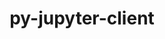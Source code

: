 ---
title: "py-jupyter-client"
layout: cache
categories: [package, develop]
meta: {"versions": ["7.3.5", "8.1.0", "8.2.0"], "compilers": ["gcc@=11.1.0"], "oss": ["ubuntu20.04"], "platforms": ["linux"], "targets": ["ppc64le", "x86_64_v3"], "stacks": ["data-vis-sdk", "e4s", "e4s-power", "root"], "num_specs": 100, "num_specs_by_stack": {"e4s-power": 43, "root": 100, "e4s": 37, "data-vis-sdk": 20}}
spec_details: [{"hash": "r4nmgz7wobnqfecqt566re2arh4ws3ii", "compiler": "gcc@=11.1.0", "versions": ["8.1.0"], "os": "ubuntu20.04", "platform": "linux", "target": "ppc64le", "variants": ["build_system=python_pip"], "stacks": ["e4s-power", "root"], "size": "-", "tarball": "https://binaries.spack.io/develop/build_cache/linux-ubuntu20.04-ppc64le/gcc-11.1.0/py-jupyter-client-8.1.0/linux-ubuntu20.04-ppc64le-gcc-11.1.0-py-jupyter-client-8.1.0-r4nmgz7wobnqfecqt566re2arh4ws3ii.spack"}, {"hash": "enrm7pucumqbzkv5qplavhvtkrwutb2m", "compiler": "gcc@=11.1.0", "versions": ["8.2.0"], "os": "ubuntu20.04", "platform": "linux", "target": "ppc64le", "variants": ["build_system=python_pip"], "stacks": ["e4s-power", "root"], "size": "-", "tarball": "https://binaries.spack.io/develop/build_cache/linux-ubuntu20.04-ppc64le/gcc-11.1.0/py-jupyter-client-8.2.0/linux-ubuntu20.04-ppc64le-gcc-11.1.0-py-jupyter-client-8.2.0-enrm7pucumqbzkv5qplavhvtkrwutb2m.spack"}, {"hash": "o6kvvbpfjev2vwtkgffeir5l2m7kfbb6", "compiler": "gcc@=11.1.0", "versions": ["8.2.0"], "os": "ubuntu20.04", "platform": "linux", "target": "ppc64le", "variants": ["build_system=python_pip"], "stacks": ["e4s-power", "root"], "size": "-", "tarball": "https://binaries.spack.io/develop/build_cache/linux-ubuntu20.04-ppc64le/gcc-11.1.0/py-jupyter-client-8.2.0/linux-ubuntu20.04-ppc64le-gcc-11.1.0-py-jupyter-client-8.2.0-o6kvvbpfjev2vwtkgffeir5l2m7kfbb6.spack"}, {"hash": "drpsg6qszot3m6e5s73tx52775ygghwx", "compiler": "gcc@=11.1.0", "versions": ["8.2.0"], "os": "ubuntu20.04", "platform": "linux", "target": "ppc64le", "variants": ["build_system=python_pip"], "stacks": ["e4s-power", "root"], "size": "-", "tarball": "https://binaries.spack.io/develop/build_cache/linux-ubuntu20.04-ppc64le/gcc-11.1.0/py-jupyter-client-8.2.0/linux-ubuntu20.04-ppc64le-gcc-11.1.0-py-jupyter-client-8.2.0-drpsg6qszot3m6e5s73tx52775ygghwx.spack"}, {"hash": "mfv6z4iwt6mq7brx47j7cgazzsiq23kq", "compiler": "gcc@=11.1.0", "versions": ["8.2.0"], "os": "ubuntu20.04", "platform": "linux", "target": "ppc64le", "variants": ["build_system=python_pip"], "stacks": ["e4s-power", "root"], "size": "-", "tarball": "https://binaries.spack.io/develop/build_cache/linux-ubuntu20.04-ppc64le/gcc-11.1.0/py-jupyter-client-8.2.0/linux-ubuntu20.04-ppc64le-gcc-11.1.0-py-jupyter-client-8.2.0-mfv6z4iwt6mq7brx47j7cgazzsiq23kq.spack"}, {"hash": "3pqjmaispxqmlhhpkkkhvsesodfxwiu3", "compiler": "gcc@=11.1.0", "versions": ["8.2.0"], "os": "ubuntu20.04", "platform": "linux", "target": "ppc64le", "variants": ["build_system=python_pip"], "stacks": ["e4s-power", "root"], "size": "-", "tarball": "https://binaries.spack.io/develop/build_cache/linux-ubuntu20.04-ppc64le/gcc-11.1.0/py-jupyter-client-8.2.0/linux-ubuntu20.04-ppc64le-gcc-11.1.0-py-jupyter-client-8.2.0-3pqjmaispxqmlhhpkkkhvsesodfxwiu3.spack"}, {"hash": "fx6xhdsgcw5kci5e6qmxxxehcktwpyo3", "compiler": "gcc@=11.1.0", "versions": ["8.1.0"], "os": "ubuntu20.04", "platform": "linux", "target": "ppc64le", "variants": ["build_system=python_pip"], "stacks": ["e4s-power", "root"], "size": "-", "tarball": "https://binaries.spack.io/develop/build_cache/linux-ubuntu20.04-ppc64le/gcc-11.1.0/py-jupyter-client-8.1.0/linux-ubuntu20.04-ppc64le-gcc-11.1.0-py-jupyter-client-8.1.0-fx6xhdsgcw5kci5e6qmxxxehcktwpyo3.spack"}, {"hash": "eo45yalkl5ilm5b2kta4jg6mq3od7gkl", "compiler": "gcc@=11.1.0", "versions": ["8.1.0"], "os": "ubuntu20.04", "platform": "linux", "target": "ppc64le", "variants": ["build_system=python_pip"], "stacks": ["e4s-power", "root"], "size": "-", "tarball": "https://binaries.spack.io/develop/build_cache/linux-ubuntu20.04-ppc64le/gcc-11.1.0/py-jupyter-client-8.1.0/linux-ubuntu20.04-ppc64le-gcc-11.1.0-py-jupyter-client-8.1.0-eo45yalkl5ilm5b2kta4jg6mq3od7gkl.spack"}, {"hash": "gmycpvgb423vzfsluduljbdkd6wugjsr", "compiler": "gcc@=11.1.0", "versions": ["8.2.0"], "os": "ubuntu20.04", "platform": "linux", "target": "ppc64le", "variants": ["build_system=python_pip"], "stacks": ["e4s-power", "root"], "size": "-", "tarball": "https://binaries.spack.io/develop/build_cache/linux-ubuntu20.04-ppc64le/gcc-11.1.0/py-jupyter-client-8.2.0/linux-ubuntu20.04-ppc64le-gcc-11.1.0-py-jupyter-client-8.2.0-gmycpvgb423vzfsluduljbdkd6wugjsr.spack"}, {"hash": "4gw4afekgsq4g4rywpbhaftlnqhqru73", "compiler": "gcc@=11.1.0", "versions": ["8.2.0"], "os": "ubuntu20.04", "platform": "linux", "target": "ppc64le", "variants": ["build_system=python_pip"], "stacks": ["e4s-power", "root"], "size": "-", "tarball": "https://binaries.spack.io/develop/build_cache/linux-ubuntu20.04-ppc64le/gcc-11.1.0/py-jupyter-client-8.2.0/linux-ubuntu20.04-ppc64le-gcc-11.1.0-py-jupyter-client-8.2.0-4gw4afekgsq4g4rywpbhaftlnqhqru73.spack"}, {"hash": "fkbsh4nuxi5vdp5re2maant6fglik33n", "compiler": "gcc@=11.1.0", "versions": ["8.2.0"], "os": "ubuntu20.04", "platform": "linux", "target": "ppc64le", "variants": ["build_system=python_pip"], "stacks": ["e4s-power", "root"], "size": "-", "tarball": "https://binaries.spack.io/develop/build_cache/linux-ubuntu20.04-ppc64le/gcc-11.1.0/py-jupyter-client-8.2.0/linux-ubuntu20.04-ppc64le-gcc-11.1.0-py-jupyter-client-8.2.0-fkbsh4nuxi5vdp5re2maant6fglik33n.spack"}, {"hash": "gqon2jhqo7ayour2rzy4a6bxoufl6yfd", "compiler": "gcc@=11.1.0", "versions": ["8.2.0"], "os": "ubuntu20.04", "platform": "linux", "target": "ppc64le", "variants": ["build_system=python_pip"], "stacks": ["e4s-power", "root"], "size": "-", "tarball": "https://binaries.spack.io/develop/build_cache/linux-ubuntu20.04-ppc64le/gcc-11.1.0/py-jupyter-client-8.2.0/linux-ubuntu20.04-ppc64le-gcc-11.1.0-py-jupyter-client-8.2.0-gqon2jhqo7ayour2rzy4a6bxoufl6yfd.spack"}, {"hash": "u5po2f2mwkcwqr3qnnpwqbc5c5d5b64n", "compiler": "gcc@=11.1.0", "versions": ["8.2.0"], "os": "ubuntu20.04", "platform": "linux", "target": "ppc64le", "variants": ["build_system=python_pip"], "stacks": ["e4s-power", "root"], "size": "-", "tarball": "https://binaries.spack.io/develop/build_cache/linux-ubuntu20.04-ppc64le/gcc-11.1.0/py-jupyter-client-8.2.0/linux-ubuntu20.04-ppc64le-gcc-11.1.0-py-jupyter-client-8.2.0-u5po2f2mwkcwqr3qnnpwqbc5c5d5b64n.spack"}, {"hash": "booeuwgthosyq43cjes23waarlwwfxfx", "compiler": "gcc@=11.1.0", "versions": ["8.2.0"], "os": "ubuntu20.04", "platform": "linux", "target": "ppc64le", "variants": ["build_system=python_pip"], "stacks": ["e4s-power", "root"], "size": "-", "tarball": "https://binaries.spack.io/develop/build_cache/linux-ubuntu20.04-ppc64le/gcc-11.1.0/py-jupyter-client-8.2.0/linux-ubuntu20.04-ppc64le-gcc-11.1.0-py-jupyter-client-8.2.0-booeuwgthosyq43cjes23waarlwwfxfx.spack"}, {"hash": "eglygvvl3bknomp5ww4nd53jrlpygfro", "compiler": "gcc@=11.1.0", "versions": ["8.2.0"], "os": "ubuntu20.04", "platform": "linux", "target": "ppc64le", "variants": ["build_system=python_pip"], "stacks": ["e4s-power", "root"], "size": "-", "tarball": "https://binaries.spack.io/develop/build_cache/linux-ubuntu20.04-ppc64le/gcc-11.1.0/py-jupyter-client-8.2.0/linux-ubuntu20.04-ppc64le-gcc-11.1.0-py-jupyter-client-8.2.0-eglygvvl3bknomp5ww4nd53jrlpygfro.spack"}, {"hash": "okgvl4oe5v7e7iuzeegehzyvsu77ink4", "compiler": "gcc@=11.1.0", "versions": ["8.1.0"], "os": "ubuntu20.04", "platform": "linux", "target": "ppc64le", "variants": ["build_system=python_pip"], "stacks": ["e4s-power", "root"], "size": "-", "tarball": "https://binaries.spack.io/develop/build_cache/linux-ubuntu20.04-ppc64le/gcc-11.1.0/py-jupyter-client-8.1.0/linux-ubuntu20.04-ppc64le-gcc-11.1.0-py-jupyter-client-8.1.0-okgvl4oe5v7e7iuzeegehzyvsu77ink4.spack"}, {"hash": "byzi3zm2yyw4rqeurxtuyoxs6kfjoyde", "compiler": "gcc@=11.1.0", "versions": ["8.2.0"], "os": "ubuntu20.04", "platform": "linux", "target": "ppc64le", "variants": ["build_system=python_pip"], "stacks": ["e4s-power", "root"], "size": "-", "tarball": "https://binaries.spack.io/develop/build_cache/linux-ubuntu20.04-ppc64le/gcc-11.1.0/py-jupyter-client-8.2.0/linux-ubuntu20.04-ppc64le-gcc-11.1.0-py-jupyter-client-8.2.0-byzi3zm2yyw4rqeurxtuyoxs6kfjoyde.spack"}, {"hash": "aqhcbk2tskvkdiddziir27k7svbpy4qt", "compiler": "gcc@=11.1.0", "versions": ["8.2.0"], "os": "ubuntu20.04", "platform": "linux", "target": "ppc64le", "variants": ["build_system=python_pip"], "stacks": ["e4s-power", "root"], "size": "-", "tarball": "https://binaries.spack.io/develop/build_cache/linux-ubuntu20.04-ppc64le/gcc-11.1.0/py-jupyter-client-8.2.0/linux-ubuntu20.04-ppc64le-gcc-11.1.0-py-jupyter-client-8.2.0-aqhcbk2tskvkdiddziir27k7svbpy4qt.spack"}, {"hash": "yjf5g4zwbmfejb6oeuowhvevnsyurv3s", "compiler": "gcc@=11.1.0", "versions": ["8.2.0"], "os": "ubuntu20.04", "platform": "linux", "target": "ppc64le", "variants": ["build_system=python_pip"], "stacks": ["e4s-power", "root"], "size": "-", "tarball": "https://binaries.spack.io/develop/build_cache/linux-ubuntu20.04-ppc64le/gcc-11.1.0/py-jupyter-client-8.2.0/linux-ubuntu20.04-ppc64le-gcc-11.1.0-py-jupyter-client-8.2.0-yjf5g4zwbmfejb6oeuowhvevnsyurv3s.spack"}, {"hash": "2a6y532l6rnbstrkruj6muwpuaqbpgrt", "compiler": "gcc@=11.1.0", "versions": ["8.1.0"], "os": "ubuntu20.04", "platform": "linux", "target": "ppc64le", "variants": ["build_system=python_pip"], "stacks": ["e4s-power", "root"], "size": "-", "tarball": "https://binaries.spack.io/develop/build_cache/linux-ubuntu20.04-ppc64le/gcc-11.1.0/py-jupyter-client-8.1.0/linux-ubuntu20.04-ppc64le-gcc-11.1.0-py-jupyter-client-8.1.0-2a6y532l6rnbstrkruj6muwpuaqbpgrt.spack"}, {"hash": "x52w32ybswg5dc2algev5oh5bt2vaeaz", "compiler": "gcc@=11.1.0", "versions": ["8.2.0"], "os": "ubuntu20.04", "platform": "linux", "target": "ppc64le", "variants": ["build_system=python_pip"], "stacks": ["e4s-power", "root"], "size": "-", "tarball": "https://binaries.spack.io/develop/build_cache/linux-ubuntu20.04-ppc64le/gcc-11.1.0/py-jupyter-client-8.2.0/linux-ubuntu20.04-ppc64le-gcc-11.1.0-py-jupyter-client-8.2.0-x52w32ybswg5dc2algev5oh5bt2vaeaz.spack"}, {"hash": "tk5nl6yx55g6ez6ddxpywjt76qx465at", "compiler": "gcc@=11.1.0", "versions": ["8.2.0"], "os": "ubuntu20.04", "platform": "linux", "target": "ppc64le", "variants": ["build_system=python_pip"], "stacks": ["e4s-power", "root"], "size": "-", "tarball": "https://binaries.spack.io/develop/build_cache/linux-ubuntu20.04-ppc64le/gcc-11.1.0/py-jupyter-client-8.2.0/linux-ubuntu20.04-ppc64le-gcc-11.1.0-py-jupyter-client-8.2.0-tk5nl6yx55g6ez6ddxpywjt76qx465at.spack"}, {"hash": "zi7fapnci4hexhfbwtwrxjdayadqcq2o", "compiler": "gcc@=11.1.0", "versions": ["8.2.0"], "os": "ubuntu20.04", "platform": "linux", "target": "ppc64le", "variants": ["build_system=python_pip"], "stacks": ["e4s-power", "root"], "size": "-", "tarball": "https://binaries.spack.io/develop/build_cache/linux-ubuntu20.04-ppc64le/gcc-11.1.0/py-jupyter-client-8.2.0/linux-ubuntu20.04-ppc64le-gcc-11.1.0-py-jupyter-client-8.2.0-zi7fapnci4hexhfbwtwrxjdayadqcq2o.spack"}, {"hash": "l3m6tzdcgvepdr76sl2mu6fmjp5ihreu", "compiler": "gcc@=11.1.0", "versions": ["8.2.0"], "os": "ubuntu20.04", "platform": "linux", "target": "ppc64le", "variants": ["build_system=python_pip"], "stacks": ["e4s-power", "root"], "size": "-", "tarball": "https://binaries.spack.io/develop/build_cache/linux-ubuntu20.04-ppc64le/gcc-11.1.0/py-jupyter-client-8.2.0/linux-ubuntu20.04-ppc64le-gcc-11.1.0-py-jupyter-client-8.2.0-l3m6tzdcgvepdr76sl2mu6fmjp5ihreu.spack"}, {"hash": "btqfrvvcgpxyouoeo2eu5a3mi54wkdn5", "compiler": "gcc@=11.1.0", "versions": ["8.2.0"], "os": "ubuntu20.04", "platform": "linux", "target": "ppc64le", "variants": ["build_system=python_pip"], "stacks": ["e4s-power", "root"], "size": "-", "tarball": "https://binaries.spack.io/develop/build_cache/linux-ubuntu20.04-ppc64le/gcc-11.1.0/py-jupyter-client-8.2.0/linux-ubuntu20.04-ppc64le-gcc-11.1.0-py-jupyter-client-8.2.0-btqfrvvcgpxyouoeo2eu5a3mi54wkdn5.spack"}, {"hash": "adnr4d2f3b44fynpaodzau6dh6sghpot", "compiler": "gcc@=11.1.0", "versions": ["8.1.0"], "os": "ubuntu20.04", "platform": "linux", "target": "ppc64le", "variants": ["build_system=python_pip"], "stacks": ["e4s-power", "root"], "size": "-", "tarball": "https://binaries.spack.io/develop/build_cache/linux-ubuntu20.04-ppc64le/gcc-11.1.0/py-jupyter-client-8.1.0/linux-ubuntu20.04-ppc64le-gcc-11.1.0-py-jupyter-client-8.1.0-adnr4d2f3b44fynpaodzau6dh6sghpot.spack"}, {"hash": "axmdj54pazxhamovwxna63ey4ior6gkx", "compiler": "gcc@=11.1.0", "versions": ["8.2.0"], "os": "ubuntu20.04", "platform": "linux", "target": "ppc64le", "variants": ["build_system=python_pip"], "stacks": ["e4s-power", "root"], "size": "-", "tarball": "https://binaries.spack.io/develop/build_cache/linux-ubuntu20.04-ppc64le/gcc-11.1.0/py-jupyter-client-8.2.0/linux-ubuntu20.04-ppc64le-gcc-11.1.0-py-jupyter-client-8.2.0-axmdj54pazxhamovwxna63ey4ior6gkx.spack"}, {"hash": "zvq5xc3nrj6pkg7immngdf743ilifltb", "compiler": "gcc@=11.1.0", "versions": ["8.2.0"], "os": "ubuntu20.04", "platform": "linux", "target": "ppc64le", "variants": ["build_system=python_pip"], "stacks": ["e4s-power", "root"], "size": "-", "tarball": "https://binaries.spack.io/develop/build_cache/linux-ubuntu20.04-ppc64le/gcc-11.1.0/py-jupyter-client-8.2.0/linux-ubuntu20.04-ppc64le-gcc-11.1.0-py-jupyter-client-8.2.0-zvq5xc3nrj6pkg7immngdf743ilifltb.spack"}, {"hash": "mc6bijc4rtxd6vzvsfzebplfmuebbzqy", "compiler": "gcc@=11.1.0", "versions": ["8.2.0"], "os": "ubuntu20.04", "platform": "linux", "target": "ppc64le", "variants": ["build_system=python_pip"], "stacks": ["e4s-power", "root"], "size": "-", "tarball": "https://binaries.spack.io/develop/build_cache/linux-ubuntu20.04-ppc64le/gcc-11.1.0/py-jupyter-client-8.2.0/linux-ubuntu20.04-ppc64le-gcc-11.1.0-py-jupyter-client-8.2.0-mc6bijc4rtxd6vzvsfzebplfmuebbzqy.spack"}, {"hash": "37xerlm6ea6p4vbyqstbbwcb53t4a6qn", "compiler": "gcc@=11.1.0", "versions": ["8.2.0"], "os": "ubuntu20.04", "platform": "linux", "target": "ppc64le", "variants": ["build_system=python_pip"], "stacks": ["e4s-power", "root"], "size": "-", "tarball": "https://binaries.spack.io/develop/build_cache/linux-ubuntu20.04-ppc64le/gcc-11.1.0/py-jupyter-client-8.2.0/linux-ubuntu20.04-ppc64le-gcc-11.1.0-py-jupyter-client-8.2.0-37xerlm6ea6p4vbyqstbbwcb53t4a6qn.spack"}, {"hash": "oisualwb3lookzwtvmhkkvlzklnkp6hk", "compiler": "gcc@=11.1.0", "versions": ["8.1.0"], "os": "ubuntu20.04", "platform": "linux", "target": "ppc64le", "variants": ["build_system=python_pip"], "stacks": ["e4s-power", "root"], "size": "-", "tarball": "https://binaries.spack.io/develop/build_cache/linux-ubuntu20.04-ppc64le/gcc-11.1.0/py-jupyter-client-8.1.0/linux-ubuntu20.04-ppc64le-gcc-11.1.0-py-jupyter-client-8.1.0-oisualwb3lookzwtvmhkkvlzklnkp6hk.spack"}, {"hash": "56gqzbaeggvcke5yfqanuv4zivmilw4b", "compiler": "gcc@=11.1.0", "versions": ["8.1.0"], "os": "ubuntu20.04", "platform": "linux", "target": "ppc64le", "variants": ["build_system=python_pip"], "stacks": ["e4s-power", "root"], "size": "-", "tarball": "https://binaries.spack.io/develop/build_cache/linux-ubuntu20.04-ppc64le/gcc-11.1.0/py-jupyter-client-8.1.0/linux-ubuntu20.04-ppc64le-gcc-11.1.0-py-jupyter-client-8.1.0-56gqzbaeggvcke5yfqanuv4zivmilw4b.spack"}, {"hash": "fc4x5u4vatmvbs4afscrr4ij4xry4ogr", "compiler": "gcc@=11.1.0", "versions": ["8.2.0"], "os": "ubuntu20.04", "platform": "linux", "target": "ppc64le", "variants": ["build_system=python_pip"], "stacks": ["e4s-power", "root"], "size": "-", "tarball": "https://binaries.spack.io/develop/build_cache/linux-ubuntu20.04-ppc64le/gcc-11.1.0/py-jupyter-client-8.2.0/linux-ubuntu20.04-ppc64le-gcc-11.1.0-py-jupyter-client-8.2.0-fc4x5u4vatmvbs4afscrr4ij4xry4ogr.spack"}, {"hash": "564j4xkl6owz6rssp462pnxvklfih44x", "compiler": "gcc@=11.1.0", "versions": ["8.2.0"], "os": "ubuntu20.04", "platform": "linux", "target": "ppc64le", "variants": ["build_system=python_pip"], "stacks": ["e4s-power", "root"], "size": "-", "tarball": "https://binaries.spack.io/develop/build_cache/linux-ubuntu20.04-ppc64le/gcc-11.1.0/py-jupyter-client-8.2.0/linux-ubuntu20.04-ppc64le-gcc-11.1.0-py-jupyter-client-8.2.0-564j4xkl6owz6rssp462pnxvklfih44x.spack"}, {"hash": "w3uf2oubklmnpojipawv47re7xtmauyf", "compiler": "gcc@=11.1.0", "versions": ["8.2.0"], "os": "ubuntu20.04", "platform": "linux", "target": "ppc64le", "variants": ["build_system=python_pip"], "stacks": ["e4s-power", "root"], "size": "-", "tarball": "https://binaries.spack.io/develop/build_cache/linux-ubuntu20.04-ppc64le/gcc-11.1.0/py-jupyter-client-8.2.0/linux-ubuntu20.04-ppc64le-gcc-11.1.0-py-jupyter-client-8.2.0-w3uf2oubklmnpojipawv47re7xtmauyf.spack"}, {"hash": "pe2uehsy3sydtml2tdws6igbswy7t43q", "compiler": "gcc@=11.1.0", "versions": ["8.2.0"], "os": "ubuntu20.04", "platform": "linux", "target": "ppc64le", "variants": ["build_system=python_pip"], "stacks": ["e4s-power", "root"], "size": "-", "tarball": "https://binaries.spack.io/develop/build_cache/linux-ubuntu20.04-ppc64le/gcc-11.1.0/py-jupyter-client-8.2.0/linux-ubuntu20.04-ppc64le-gcc-11.1.0-py-jupyter-client-8.2.0-pe2uehsy3sydtml2tdws6igbswy7t43q.spack"}, {"hash": "yjwr7jacfjuzvseijyfpspbtrl6u3n25", "compiler": "gcc@=11.1.0", "versions": ["8.2.0"], "os": "ubuntu20.04", "platform": "linux", "target": "ppc64le", "variants": ["build_system=python_pip"], "stacks": ["e4s-power", "root"], "size": "-", "tarball": "https://binaries.spack.io/develop/build_cache/linux-ubuntu20.04-ppc64le/gcc-11.1.0/py-jupyter-client-8.2.0/linux-ubuntu20.04-ppc64le-gcc-11.1.0-py-jupyter-client-8.2.0-yjwr7jacfjuzvseijyfpspbtrl6u3n25.spack"}, {"hash": "txa4laovi7kf5dujoxwdbdqmmtjaljgo", "compiler": "gcc@=11.1.0", "versions": ["8.2.0"], "os": "ubuntu20.04", "platform": "linux", "target": "ppc64le", "variants": ["build_system=python_pip"], "stacks": ["e4s-power", "root"], "size": "-", "tarball": "https://binaries.spack.io/develop/build_cache/linux-ubuntu20.04-ppc64le/gcc-11.1.0/py-jupyter-client-8.2.0/linux-ubuntu20.04-ppc64le-gcc-11.1.0-py-jupyter-client-8.2.0-txa4laovi7kf5dujoxwdbdqmmtjaljgo.spack"}, {"hash": "dwhbbsqsokcfxq6rjskus2qfbfeqf66m", "compiler": "gcc@=11.1.0", "versions": ["8.2.0"], "os": "ubuntu20.04", "platform": "linux", "target": "ppc64le", "variants": ["build_system=python_pip"], "stacks": ["e4s-power", "root"], "size": "-", "tarball": "https://binaries.spack.io/develop/build_cache/linux-ubuntu20.04-ppc64le/gcc-11.1.0/py-jupyter-client-8.2.0/linux-ubuntu20.04-ppc64le-gcc-11.1.0-py-jupyter-client-8.2.0-dwhbbsqsokcfxq6rjskus2qfbfeqf66m.spack"}, {"hash": "7mgjmhd6yqe7h42kflcemrz3jnggbnop", "compiler": "gcc@=11.1.0", "versions": ["8.2.0"], "os": "ubuntu20.04", "platform": "linux", "target": "ppc64le", "variants": ["build_system=python_pip"], "stacks": ["e4s-power", "root"], "size": "-", "tarball": "https://binaries.spack.io/develop/build_cache/linux-ubuntu20.04-ppc64le/gcc-11.1.0/py-jupyter-client-8.2.0/linux-ubuntu20.04-ppc64le-gcc-11.1.0-py-jupyter-client-8.2.0-7mgjmhd6yqe7h42kflcemrz3jnggbnop.spack"}, {"hash": "snku5lkf2ll75fbwrcuzytj4s3if53rv", "compiler": "gcc@=11.1.0", "versions": ["8.2.0"], "os": "ubuntu20.04", "platform": "linux", "target": "ppc64le", "variants": ["build_system=python_pip"], "stacks": ["e4s-power", "root"], "size": "-", "tarball": "https://binaries.spack.io/develop/build_cache/linux-ubuntu20.04-ppc64le/gcc-11.1.0/py-jupyter-client-8.2.0/linux-ubuntu20.04-ppc64le-gcc-11.1.0-py-jupyter-client-8.2.0-snku5lkf2ll75fbwrcuzytj4s3if53rv.spack"}, {"hash": "pnwsoybvsuvycvftg3o3euwpx5fyl2y5", "compiler": "gcc@=11.1.0", "versions": ["8.2.0"], "os": "ubuntu20.04", "platform": "linux", "target": "ppc64le", "variants": ["build_system=python_pip"], "stacks": ["e4s-power", "root"], "size": "-", "tarball": "https://binaries.spack.io/develop/build_cache/linux-ubuntu20.04-ppc64le/gcc-11.1.0/py-jupyter-client-8.2.0/linux-ubuntu20.04-ppc64le-gcc-11.1.0-py-jupyter-client-8.2.0-pnwsoybvsuvycvftg3o3euwpx5fyl2y5.spack"}, {"hash": "l47e72zjmsyum6tabftrb2adwyvvwity", "compiler": "gcc@=11.1.0", "versions": ["8.2.0"], "os": "ubuntu20.04", "platform": "linux", "target": "ppc64le", "variants": ["build_system=python_pip"], "stacks": ["e4s-power", "root"], "size": "-", "tarball": "https://binaries.spack.io/develop/build_cache/linux-ubuntu20.04-ppc64le/gcc-11.1.0/py-jupyter-client-8.2.0/linux-ubuntu20.04-ppc64le-gcc-11.1.0-py-jupyter-client-8.2.0-l47e72zjmsyum6tabftrb2adwyvvwity.spack"}, {"hash": "j7pc7y5vjrv57rvxmnscvzabb6diiluw", "compiler": "gcc@=11.1.0", "versions": ["8.1.0"], "os": "ubuntu20.04", "platform": "linux", "target": "x86_64_v3", "variants": ["build_system=python_pip"], "stacks": ["root", "e4s"], "size": "-", "tarball": "https://binaries.spack.io/develop/build_cache/linux-ubuntu20.04-x86_64_v3/gcc-11.1.0/py-jupyter-client-8.1.0/linux-ubuntu20.04-x86_64_v3-gcc-11.1.0-py-jupyter-client-8.1.0-j7pc7y5vjrv57rvxmnscvzabb6diiluw.spack"}, {"hash": "6ytif6nujy5m4v3m3bmgv4xi7vwpi45h", "compiler": "gcc@=11.1.0", "versions": ["8.2.0"], "os": "ubuntu20.04", "platform": "linux", "target": "x86_64_v3", "variants": ["build_system=python_pip"], "stacks": ["root", "e4s"], "size": "-", "tarball": "https://binaries.spack.io/develop/build_cache/linux-ubuntu20.04-x86_64_v3/gcc-11.1.0/py-jupyter-client-8.2.0/linux-ubuntu20.04-x86_64_v3-gcc-11.1.0-py-jupyter-client-8.2.0-6ytif6nujy5m4v3m3bmgv4xi7vwpi45h.spack"}, {"hash": "qiqyf3oxkmfjjffrxdmtks77nwdp3tdo", "compiler": "gcc@=11.1.0", "versions": ["8.2.0"], "os": "ubuntu20.04", "platform": "linux", "target": "x86_64_v3", "variants": ["build_system=python_pip"], "stacks": ["root", "data-vis-sdk"], "size": "-", "tarball": "https://binaries.spack.io/develop/build_cache/linux-ubuntu20.04-x86_64_v3/gcc-11.1.0/py-jupyter-client-8.2.0/linux-ubuntu20.04-x86_64_v3-gcc-11.1.0-py-jupyter-client-8.2.0-qiqyf3oxkmfjjffrxdmtks77nwdp3tdo.spack"}, {"hash": "hkturrhggn4gjve4neitqwmcui36x35b", "compiler": "gcc@=11.1.0", "versions": ["8.2.0"], "os": "ubuntu20.04", "platform": "linux", "target": "x86_64_v3", "variants": ["build_system=python_pip"], "stacks": ["root", "data-vis-sdk"], "size": "-", "tarball": "https://binaries.spack.io/develop/build_cache/linux-ubuntu20.04-x86_64_v3/gcc-11.1.0/py-jupyter-client-8.2.0/linux-ubuntu20.04-x86_64_v3-gcc-11.1.0-py-jupyter-client-8.2.0-hkturrhggn4gjve4neitqwmcui36x35b.spack"}, {"hash": "li3ibizkknpuzpfgiif52ewt5dnqud2j", "compiler": "gcc@=11.1.0", "versions": ["7.3.5"], "os": "ubuntu20.04", "platform": "linux", "target": "x86_64_v3", "variants": ["build_system=python_pip"], "stacks": ["root", "data-vis-sdk"], "size": "-", "tarball": "https://binaries.spack.io/develop/build_cache/linux-ubuntu20.04-x86_64_v3/gcc-11.1.0/py-jupyter-client-7.3.5/linux-ubuntu20.04-x86_64_v3-gcc-11.1.0-py-jupyter-client-7.3.5-li3ibizkknpuzpfgiif52ewt5dnqud2j.spack"}, {"hash": "dsq65jo4c5fxa2jkbopswz5alalrens5", "compiler": "gcc@=11.1.0", "versions": ["8.2.0"], "os": "ubuntu20.04", "platform": "linux", "target": "x86_64_v3", "variants": ["build_system=python_pip"], "stacks": ["root", "data-vis-sdk"], "size": "-", "tarball": "https://binaries.spack.io/develop/build_cache/linux-ubuntu20.04-x86_64_v3/gcc-11.1.0/py-jupyter-client-8.2.0/linux-ubuntu20.04-x86_64_v3-gcc-11.1.0-py-jupyter-client-8.2.0-dsq65jo4c5fxa2jkbopswz5alalrens5.spack"}, {"hash": "3sy3wig72q3g27im72jrqqcrvsj3hpar", "compiler": "gcc@=11.1.0", "versions": ["8.1.0"], "os": "ubuntu20.04", "platform": "linux", "target": "x86_64_v3", "variants": ["build_system=python_pip"], "stacks": ["root", "data-vis-sdk"], "size": "-", "tarball": "https://binaries.spack.io/develop/build_cache/linux-ubuntu20.04-x86_64_v3/gcc-11.1.0/py-jupyter-client-8.1.0/linux-ubuntu20.04-x86_64_v3-gcc-11.1.0-py-jupyter-client-8.1.0-3sy3wig72q3g27im72jrqqcrvsj3hpar.spack"}, {"hash": "xdpxqq7ih5duaoacg73ou3s5szqqkjhi", "compiler": "gcc@=11.1.0", "versions": ["8.1.0"], "os": "ubuntu20.04", "platform": "linux", "target": "x86_64_v3", "variants": ["build_system=python_pip"], "stacks": ["root", "data-vis-sdk"], "size": "-", "tarball": "https://binaries.spack.io/develop/build_cache/linux-ubuntu20.04-x86_64_v3/gcc-11.1.0/py-jupyter-client-8.1.0/linux-ubuntu20.04-x86_64_v3-gcc-11.1.0-py-jupyter-client-8.1.0-xdpxqq7ih5duaoacg73ou3s5szqqkjhi.spack"}, {"hash": "u2ewbbadypdz6ang7suk4ojpeudz2ajp", "compiler": "gcc@=11.1.0", "versions": ["8.2.0"], "os": "ubuntu20.04", "platform": "linux", "target": "x86_64_v3", "variants": ["build_system=python_pip"], "stacks": ["root", "data-vis-sdk"], "size": "-", "tarball": "https://binaries.spack.io/develop/build_cache/linux-ubuntu20.04-x86_64_v3/gcc-11.1.0/py-jupyter-client-8.2.0/linux-ubuntu20.04-x86_64_v3-gcc-11.1.0-py-jupyter-client-8.2.0-u2ewbbadypdz6ang7suk4ojpeudz2ajp.spack"}, {"hash": "ougok7sm3io4rpjqnzaxi6sc5j36zxhc", "compiler": "gcc@=11.1.0", "versions": ["8.2.0"], "os": "ubuntu20.04", "platform": "linux", "target": "x86_64_v3", "variants": ["build_system=python_pip"], "stacks": ["root", "e4s"], "size": "-", "tarball": "https://binaries.spack.io/develop/build_cache/linux-ubuntu20.04-x86_64_v3/gcc-11.1.0/py-jupyter-client-8.2.0/linux-ubuntu20.04-x86_64_v3-gcc-11.1.0-py-jupyter-client-8.2.0-ougok7sm3io4rpjqnzaxi6sc5j36zxhc.spack"}, {"hash": "psheqbf5g6c22tapsatezxz7jbirobv3", "compiler": "gcc@=11.1.0", "versions": ["8.2.0"], "os": "ubuntu20.04", "platform": "linux", "target": "x86_64_v3", "variants": ["build_system=python_pip"], "stacks": ["root", "data-vis-sdk"], "size": "-", "tarball": "https://binaries.spack.io/develop/build_cache/linux-ubuntu20.04-x86_64_v3/gcc-11.1.0/py-jupyter-client-8.2.0/linux-ubuntu20.04-x86_64_v3-gcc-11.1.0-py-jupyter-client-8.2.0-psheqbf5g6c22tapsatezxz7jbirobv3.spack"}, {"hash": "tiqmia2rk5pqoisgoncbrkv5qvslwz7z", "compiler": "gcc@=11.1.0", "versions": ["8.2.0"], "os": "ubuntu20.04", "platform": "linux", "target": "x86_64_v3", "variants": ["build_system=python_pip"], "stacks": ["root", "e4s"], "size": "-", "tarball": "https://binaries.spack.io/develop/build_cache/linux-ubuntu20.04-x86_64_v3/gcc-11.1.0/py-jupyter-client-8.2.0/linux-ubuntu20.04-x86_64_v3-gcc-11.1.0-py-jupyter-client-8.2.0-tiqmia2rk5pqoisgoncbrkv5qvslwz7z.spack"}, {"hash": "iibz5yimrn2b42sgrnocx6mod76sxzgj", "compiler": "gcc@=11.1.0", "versions": ["8.2.0"], "os": "ubuntu20.04", "platform": "linux", "target": "x86_64_v3", "variants": ["build_system=python_pip"], "stacks": ["root", "e4s"], "size": "-", "tarball": "https://binaries.spack.io/develop/build_cache/linux-ubuntu20.04-x86_64_v3/gcc-11.1.0/py-jupyter-client-8.2.0/linux-ubuntu20.04-x86_64_v3-gcc-11.1.0-py-jupyter-client-8.2.0-iibz5yimrn2b42sgrnocx6mod76sxzgj.spack"}, {"hash": "svow7caljxwovdn4gakl7qx5f3ejjsno", "compiler": "gcc@=11.1.0", "versions": ["8.2.0"], "os": "ubuntu20.04", "platform": "linux", "target": "x86_64_v3", "variants": ["build_system=python_pip"], "stacks": ["root", "data-vis-sdk"], "size": "-", "tarball": "https://binaries.spack.io/develop/build_cache/linux-ubuntu20.04-x86_64_v3/gcc-11.1.0/py-jupyter-client-8.2.0/linux-ubuntu20.04-x86_64_v3-gcc-11.1.0-py-jupyter-client-8.2.0-svow7caljxwovdn4gakl7qx5f3ejjsno.spack"}, {"hash": "fpaabpi3zlfb5erx7ke7gutsv5mc4qzi", "compiler": "gcc@=11.1.0", "versions": ["8.2.0"], "os": "ubuntu20.04", "platform": "linux", "target": "x86_64_v3", "variants": ["build_system=python_pip"], "stacks": ["root", "data-vis-sdk"], "size": "-", "tarball": "https://binaries.spack.io/develop/build_cache/linux-ubuntu20.04-x86_64_v3/gcc-11.1.0/py-jupyter-client-8.2.0/linux-ubuntu20.04-x86_64_v3-gcc-11.1.0-py-jupyter-client-8.2.0-fpaabpi3zlfb5erx7ke7gutsv5mc4qzi.spack"}, {"hash": "4nr2dtosxio4ojaesfaspb3jtwgudtiu", "compiler": "gcc@=11.1.0", "versions": ["8.2.0"], "os": "ubuntu20.04", "platform": "linux", "target": "x86_64_v3", "variants": ["build_system=python_pip"], "stacks": ["root", "data-vis-sdk"], "size": "-", "tarball": "https://binaries.spack.io/develop/build_cache/linux-ubuntu20.04-x86_64_v3/gcc-11.1.0/py-jupyter-client-8.2.0/linux-ubuntu20.04-x86_64_v3-gcc-11.1.0-py-jupyter-client-8.2.0-4nr2dtosxio4ojaesfaspb3jtwgudtiu.spack"}, {"hash": "dwqv3n5hcsvkt5kzsq7ntd6swydkd6lr", "compiler": "gcc@=11.1.0", "versions": ["7.3.5"], "os": "ubuntu20.04", "platform": "linux", "target": "x86_64_v3", "variants": ["build_system=python_pip"], "stacks": ["root", "e4s"], "size": "-", "tarball": "https://binaries.spack.io/develop/build_cache/linux-ubuntu20.04-x86_64_v3/gcc-11.1.0/py-jupyter-client-7.3.5/linux-ubuntu20.04-x86_64_v3-gcc-11.1.0-py-jupyter-client-7.3.5-dwqv3n5hcsvkt5kzsq7ntd6swydkd6lr.spack"}, {"hash": "iv324wv5wjz4sokks7lsievnwr7j7ok2", "compiler": "gcc@=11.1.0", "versions": ["8.2.0"], "os": "ubuntu20.04", "platform": "linux", "target": "x86_64_v3", "variants": ["build_system=python_pip"], "stacks": ["root", "data-vis-sdk"], "size": "-", "tarball": "https://binaries.spack.io/develop/build_cache/linux-ubuntu20.04-x86_64_v3/gcc-11.1.0/py-jupyter-client-8.2.0/linux-ubuntu20.04-x86_64_v3-gcc-11.1.0-py-jupyter-client-8.2.0-iv324wv5wjz4sokks7lsievnwr7j7ok2.spack"}, {"hash": "vrj3h45pndwnbn5t5n34hbdn236s2wra", "compiler": "gcc@=11.1.0", "versions": ["8.1.0"], "os": "ubuntu20.04", "platform": "linux", "target": "x86_64_v3", "variants": ["build_system=python_pip"], "stacks": ["root", "data-vis-sdk"], "size": "-", "tarball": "https://binaries.spack.io/develop/build_cache/linux-ubuntu20.04-x86_64_v3/gcc-11.1.0/py-jupyter-client-8.1.0/linux-ubuntu20.04-x86_64_v3-gcc-11.1.0-py-jupyter-client-8.1.0-vrj3h45pndwnbn5t5n34hbdn236s2wra.spack"}, {"hash": "etqcypgw22fln7twoubgusmra3wlc3a5", "compiler": "gcc@=11.1.0", "versions": ["8.2.0"], "os": "ubuntu20.04", "platform": "linux", "target": "x86_64_v3", "variants": ["build_system=python_pip"], "stacks": ["root", "e4s"], "size": "-", "tarball": "https://binaries.spack.io/develop/build_cache/linux-ubuntu20.04-x86_64_v3/gcc-11.1.0/py-jupyter-client-8.2.0/linux-ubuntu20.04-x86_64_v3-gcc-11.1.0-py-jupyter-client-8.2.0-etqcypgw22fln7twoubgusmra3wlc3a5.spack"}, {"hash": "zcvk55zhkldse4ojyo4clpearof2mmet", "compiler": "gcc@=11.1.0", "versions": ["7.3.5"], "os": "ubuntu20.04", "platform": "linux", "target": "x86_64_v3", "variants": ["build_system=python_pip"], "stacks": ["root", "data-vis-sdk"], "size": "-", "tarball": "https://binaries.spack.io/develop/build_cache/linux-ubuntu20.04-x86_64_v3/gcc-11.1.0/py-jupyter-client-7.3.5/linux-ubuntu20.04-x86_64_v3-gcc-11.1.0-py-jupyter-client-7.3.5-zcvk55zhkldse4ojyo4clpearof2mmet.spack"}, {"hash": "do7yrsqb6fucx5md7qvnem3qqdrey5nv", "compiler": "gcc@=11.1.0", "versions": ["7.3.5"], "os": "ubuntu20.04", "platform": "linux", "target": "x86_64_v3", "variants": ["build_system=python_pip"], "stacks": ["root", "data-vis-sdk"], "size": "-", "tarball": "https://binaries.spack.io/develop/build_cache/linux-ubuntu20.04-x86_64_v3/gcc-11.1.0/py-jupyter-client-7.3.5/linux-ubuntu20.04-x86_64_v3-gcc-11.1.0-py-jupyter-client-7.3.5-do7yrsqb6fucx5md7qvnem3qqdrey5nv.spack"}, {"hash": "kdofwpmxxcvkwusdxer4tb4htlh7lo5u", "compiler": "gcc@=11.1.0", "versions": ["8.2.0"], "os": "ubuntu20.04", "platform": "linux", "target": "x86_64_v3", "variants": ["build_system=python_pip"], "stacks": ["root", "e4s"], "size": "-", "tarball": "https://binaries.spack.io/develop/build_cache/linux-ubuntu20.04-x86_64_v3/gcc-11.1.0/py-jupyter-client-8.2.0/linux-ubuntu20.04-x86_64_v3-gcc-11.1.0-py-jupyter-client-8.2.0-kdofwpmxxcvkwusdxer4tb4htlh7lo5u.spack"}, {"hash": "lzqxuda3k7tzjebmukos44c7s7ujdc6j", "compiler": "gcc@=11.1.0", "versions": ["8.2.0"], "os": "ubuntu20.04", "platform": "linux", "target": "x86_64_v3", "variants": ["build_system=python_pip"], "stacks": ["root", "e4s"], "size": "-", "tarball": "https://binaries.spack.io/develop/build_cache/linux-ubuntu20.04-x86_64_v3/gcc-11.1.0/py-jupyter-client-8.2.0/linux-ubuntu20.04-x86_64_v3-gcc-11.1.0-py-jupyter-client-8.2.0-lzqxuda3k7tzjebmukos44c7s7ujdc6j.spack"}, {"hash": "evdoabu36xgrvuqgdgek7os44muatygg", "compiler": "gcc@=11.1.0", "versions": ["8.1.0"], "os": "ubuntu20.04", "platform": "linux", "target": "x86_64_v3", "variants": ["build_system=python_pip"], "stacks": ["root", "data-vis-sdk"], "size": "-", "tarball": "https://binaries.spack.io/develop/build_cache/linux-ubuntu20.04-x86_64_v3/gcc-11.1.0/py-jupyter-client-8.1.0/linux-ubuntu20.04-x86_64_v3-gcc-11.1.0-py-jupyter-client-8.1.0-evdoabu36xgrvuqgdgek7os44muatygg.spack"}, {"hash": "6ezx4ed6ksum7drueroodsis3bvic2oc", "compiler": "gcc@=11.1.0", "versions": ["8.2.0"], "os": "ubuntu20.04", "platform": "linux", "target": "x86_64_v3", "variants": ["build_system=python_pip"], "stacks": ["root", "data-vis-sdk"], "size": "-", "tarball": "https://binaries.spack.io/develop/build_cache/linux-ubuntu20.04-x86_64_v3/gcc-11.1.0/py-jupyter-client-8.2.0/linux-ubuntu20.04-x86_64_v3-gcc-11.1.0-py-jupyter-client-8.2.0-6ezx4ed6ksum7drueroodsis3bvic2oc.spack"}, {"hash": "gn4p6axbok7v2stj7wedmkjk3q3oeikl", "compiler": "gcc@=11.1.0", "versions": ["8.1.0"], "os": "ubuntu20.04", "platform": "linux", "target": "x86_64_v3", "variants": ["build_system=python_pip"], "stacks": ["root", "data-vis-sdk"], "size": "-", "tarball": "https://binaries.spack.io/develop/build_cache/linux-ubuntu20.04-x86_64_v3/gcc-11.1.0/py-jupyter-client-8.1.0/linux-ubuntu20.04-x86_64_v3-gcc-11.1.0-py-jupyter-client-8.1.0-gn4p6axbok7v2stj7wedmkjk3q3oeikl.spack"}, {"hash": "hu4mlymzxf5lgyrvqbhlsr2efk2yqehb", "compiler": "gcc@=11.1.0", "versions": ["7.3.5"], "os": "ubuntu20.04", "platform": "linux", "target": "x86_64_v3", "variants": ["build_system=python_pip"], "stacks": ["root", "e4s"], "size": "-", "tarball": "https://binaries.spack.io/develop/build_cache/linux-ubuntu20.04-x86_64_v3/gcc-11.1.0/py-jupyter-client-7.3.5/linux-ubuntu20.04-x86_64_v3-gcc-11.1.0-py-jupyter-client-7.3.5-hu4mlymzxf5lgyrvqbhlsr2efk2yqehb.spack"}, {"hash": "jxzedw3wiyftgh75ke7bajuwhlxkotpv", "compiler": "gcc@=11.1.0", "versions": ["8.2.0"], "os": "ubuntu20.04", "platform": "linux", "target": "x86_64_v3", "variants": ["build_system=python_pip"], "stacks": ["root", "e4s"], "size": "-", "tarball": "https://binaries.spack.io/develop/build_cache/linux-ubuntu20.04-x86_64_v3/gcc-11.1.0/py-jupyter-client-8.2.0/linux-ubuntu20.04-x86_64_v3-gcc-11.1.0-py-jupyter-client-8.2.0-jxzedw3wiyftgh75ke7bajuwhlxkotpv.spack"}, {"hash": "v2mj5sp3jalzq67zcukmsmn6j7xerrmf", "compiler": "gcc@=11.1.0", "versions": ["8.1.0"], "os": "ubuntu20.04", "platform": "linux", "target": "x86_64_v3", "variants": ["build_system=python_pip"], "stacks": ["root", "data-vis-sdk"], "size": "-", "tarball": "https://binaries.spack.io/develop/build_cache/linux-ubuntu20.04-x86_64_v3/gcc-11.1.0/py-jupyter-client-8.1.0/linux-ubuntu20.04-x86_64_v3-gcc-11.1.0-py-jupyter-client-8.1.0-v2mj5sp3jalzq67zcukmsmn6j7xerrmf.spack"}, {"hash": "4dc57bganufsx4kjbjlqfpztirucekry", "compiler": "gcc@=11.1.0", "versions": ["8.2.0"], "os": "ubuntu20.04", "platform": "linux", "target": "x86_64_v3", "variants": ["build_system=python_pip"], "stacks": ["root", "e4s"], "size": "-", "tarball": "https://binaries.spack.io/develop/build_cache/linux-ubuntu20.04-x86_64_v3/gcc-11.1.0/py-jupyter-client-8.2.0/linux-ubuntu20.04-x86_64_v3-gcc-11.1.0-py-jupyter-client-8.2.0-4dc57bganufsx4kjbjlqfpztirucekry.spack"}, {"hash": "wbigfghtldii4adpgcssglbwexugkzvj", "compiler": "gcc@=11.1.0", "versions": ["7.3.5"], "os": "ubuntu20.04", "platform": "linux", "target": "x86_64_v3", "variants": ["build_system=python_pip"], "stacks": ["root", "data-vis-sdk"], "size": "-", "tarball": "https://binaries.spack.io/develop/build_cache/linux-ubuntu20.04-x86_64_v3/gcc-11.1.0/py-jupyter-client-7.3.5/linux-ubuntu20.04-x86_64_v3-gcc-11.1.0-py-jupyter-client-7.3.5-wbigfghtldii4adpgcssglbwexugkzvj.spack"}, {"hash": "2xrykzm3jpjhoku325hbmqt2roa5wdcq", "compiler": "gcc@=11.1.0", "versions": ["8.2.0"], "os": "ubuntu20.04", "platform": "linux", "target": "x86_64_v3", "variants": ["build_system=python_pip"], "stacks": ["root", "e4s"], "size": "-", "tarball": "https://binaries.spack.io/develop/build_cache/linux-ubuntu20.04-x86_64_v3/gcc-11.1.0/py-jupyter-client-8.2.0/linux-ubuntu20.04-x86_64_v3-gcc-11.1.0-py-jupyter-client-8.2.0-2xrykzm3jpjhoku325hbmqt2roa5wdcq.spack"}, {"hash": "6eiuybaji5npbjaxjh6dwcohmyaji3hx", "compiler": "gcc@=11.1.0", "versions": ["8.1.0"], "os": "ubuntu20.04", "platform": "linux", "target": "x86_64_v3", "variants": ["build_system=python_pip"], "stacks": ["root", "e4s"], "size": "-", "tarball": "https://binaries.spack.io/develop/build_cache/linux-ubuntu20.04-x86_64_v3/gcc-11.1.0/py-jupyter-client-8.1.0/linux-ubuntu20.04-x86_64_v3-gcc-11.1.0-py-jupyter-client-8.1.0-6eiuybaji5npbjaxjh6dwcohmyaji3hx.spack"}, {"hash": "acjazqhaepzv2ks5aqisnurujl3m7onv", "compiler": "gcc@=11.1.0", "versions": ["8.1.0"], "os": "ubuntu20.04", "platform": "linux", "target": "x86_64_v3", "variants": ["build_system=python_pip"], "stacks": ["root", "e4s"], "size": "-", "tarball": "https://binaries.spack.io/develop/build_cache/linux-ubuntu20.04-x86_64_v3/gcc-11.1.0/py-jupyter-client-8.1.0/linux-ubuntu20.04-x86_64_v3-gcc-11.1.0-py-jupyter-client-8.1.0-acjazqhaepzv2ks5aqisnurujl3m7onv.spack"}, {"hash": "uhkug6nb67qr3hp4qnhdelpo5xnshhup", "compiler": "gcc@=11.1.0", "versions": ["8.2.0"], "os": "ubuntu20.04", "platform": "linux", "target": "x86_64_v3", "variants": ["build_system=python_pip"], "stacks": ["root", "e4s"], "size": "-", "tarball": "https://binaries.spack.io/develop/build_cache/linux-ubuntu20.04-x86_64_v3/gcc-11.1.0/py-jupyter-client-8.2.0/linux-ubuntu20.04-x86_64_v3-gcc-11.1.0-py-jupyter-client-8.2.0-uhkug6nb67qr3hp4qnhdelpo5xnshhup.spack"}, {"hash": "e2lbfvxksn2gdw4f4i2rqyuxwrzinsb6", "compiler": "gcc@=11.1.0", "versions": ["8.2.0"], "os": "ubuntu20.04", "platform": "linux", "target": "x86_64_v3", "variants": ["build_system=python_pip"], "stacks": ["root", "e4s"], "size": "-", "tarball": "https://binaries.spack.io/develop/build_cache/linux-ubuntu20.04-x86_64_v3/gcc-11.1.0/py-jupyter-client-8.2.0/linux-ubuntu20.04-x86_64_v3-gcc-11.1.0-py-jupyter-client-8.2.0-e2lbfvxksn2gdw4f4i2rqyuxwrzinsb6.spack"}, {"hash": "qjcktmjkyrt4xqaihrvy4uayl3q45isy", "compiler": "gcc@=11.1.0", "versions": ["8.2.0"], "os": "ubuntu20.04", "platform": "linux", "target": "x86_64_v3", "variants": ["build_system=python_pip"], "stacks": ["root", "e4s"], "size": "-", "tarball": "https://binaries.spack.io/develop/build_cache/linux-ubuntu20.04-x86_64_v3/gcc-11.1.0/py-jupyter-client-8.2.0/linux-ubuntu20.04-x86_64_v3-gcc-11.1.0-py-jupyter-client-8.2.0-qjcktmjkyrt4xqaihrvy4uayl3q45isy.spack"}, {"hash": "yl4zsja2dqcwqfffe3iiqwe3wwtyydke", "compiler": "gcc@=11.1.0", "versions": ["8.2.0"], "os": "ubuntu20.04", "platform": "linux", "target": "x86_64_v3", "variants": ["build_system=python_pip"], "stacks": ["root", "e4s"], "size": "-", "tarball": "https://binaries.spack.io/develop/build_cache/linux-ubuntu20.04-x86_64_v3/gcc-11.1.0/py-jupyter-client-8.2.0/linux-ubuntu20.04-x86_64_v3-gcc-11.1.0-py-jupyter-client-8.2.0-yl4zsja2dqcwqfffe3iiqwe3wwtyydke.spack"}, {"hash": "rr6lof7qveio6tegizoevrvv4cvuq4yp", "compiler": "gcc@=11.1.0", "versions": ["8.2.0"], "os": "ubuntu20.04", "platform": "linux", "target": "x86_64_v3", "variants": ["build_system=python_pip"], "stacks": ["root", "e4s"], "size": "-", "tarball": "https://binaries.spack.io/develop/build_cache/linux-ubuntu20.04-x86_64_v3/gcc-11.1.0/py-jupyter-client-8.2.0/linux-ubuntu20.04-x86_64_v3-gcc-11.1.0-py-jupyter-client-8.2.0-rr6lof7qveio6tegizoevrvv4cvuq4yp.spack"}, {"hash": "lsigmli6gsatxr3ta2nm3j7rtpveokc2", "compiler": "gcc@=11.1.0", "versions": ["8.2.0"], "os": "ubuntu20.04", "platform": "linux", "target": "x86_64_v3", "variants": ["build_system=python_pip"], "stacks": ["root", "e4s"], "size": "-", "tarball": "https://binaries.spack.io/develop/build_cache/linux-ubuntu20.04-x86_64_v3/gcc-11.1.0/py-jupyter-client-8.2.0/linux-ubuntu20.04-x86_64_v3-gcc-11.1.0-py-jupyter-client-8.2.0-lsigmli6gsatxr3ta2nm3j7rtpveokc2.spack"}, {"hash": "o2pshvg24fnm6nocomp5caxifraiw5y4", "compiler": "gcc@=11.1.0", "versions": ["8.2.0"], "os": "ubuntu20.04", "platform": "linux", "target": "x86_64_v3", "variants": ["build_system=python_pip"], "stacks": ["root", "e4s"], "size": "-", "tarball": "https://binaries.spack.io/develop/build_cache/linux-ubuntu20.04-x86_64_v3/gcc-11.1.0/py-jupyter-client-8.2.0/linux-ubuntu20.04-x86_64_v3-gcc-11.1.0-py-jupyter-client-8.2.0-o2pshvg24fnm6nocomp5caxifraiw5y4.spack"}, {"hash": "s6eq27o6jx4aq5vvztl34tydyvkv22lz", "compiler": "gcc@=11.1.0", "versions": ["8.2.0"], "os": "ubuntu20.04", "platform": "linux", "target": "x86_64_v3", "variants": ["build_system=python_pip"], "stacks": ["root", "e4s"], "size": "-", "tarball": "https://binaries.spack.io/develop/build_cache/linux-ubuntu20.04-x86_64_v3/gcc-11.1.0/py-jupyter-client-8.2.0/linux-ubuntu20.04-x86_64_v3-gcc-11.1.0-py-jupyter-client-8.2.0-s6eq27o6jx4aq5vvztl34tydyvkv22lz.spack"}, {"hash": "d4fmrjmujkwph23f5a3nciv7odx7fnwd", "compiler": "gcc@=11.1.0", "versions": ["8.2.0"], "os": "ubuntu20.04", "platform": "linux", "target": "x86_64_v3", "variants": ["build_system=python_pip"], "stacks": ["root", "e4s"], "size": "-", "tarball": "https://binaries.spack.io/develop/build_cache/linux-ubuntu20.04-x86_64_v3/gcc-11.1.0/py-jupyter-client-8.2.0/linux-ubuntu20.04-x86_64_v3-gcc-11.1.0-py-jupyter-client-8.2.0-d4fmrjmujkwph23f5a3nciv7odx7fnwd.spack"}, {"hash": "nmcvjylcjv3s3oz5bi3ogh6rgr64ryvr", "compiler": "gcc@=11.1.0", "versions": ["8.2.0"], "os": "ubuntu20.04", "platform": "linux", "target": "x86_64_v3", "variants": ["build_system=python_pip"], "stacks": ["root", "e4s"], "size": "-", "tarball": "https://binaries.spack.io/develop/build_cache/linux-ubuntu20.04-x86_64_v3/gcc-11.1.0/py-jupyter-client-8.2.0/linux-ubuntu20.04-x86_64_v3-gcc-11.1.0-py-jupyter-client-8.2.0-nmcvjylcjv3s3oz5bi3ogh6rgr64ryvr.spack"}, {"hash": "epmwahr6kgwn7gahsprgkplugyktxshk", "compiler": "gcc@=11.1.0", "versions": ["8.1.0"], "os": "ubuntu20.04", "platform": "linux", "target": "x86_64_v3", "variants": ["build_system=python_pip"], "stacks": ["root", "e4s"], "size": "-", "tarball": "https://binaries.spack.io/develop/build_cache/linux-ubuntu20.04-x86_64_v3/gcc-11.1.0/py-jupyter-client-8.1.0/linux-ubuntu20.04-x86_64_v3-gcc-11.1.0-py-jupyter-client-8.1.0-epmwahr6kgwn7gahsprgkplugyktxshk.spack"}, {"hash": "kmhdrs6uilfd5akb5gff27s3qgc5ri4f", "compiler": "gcc@=11.1.0", "versions": ["8.2.0"], "os": "ubuntu20.04", "platform": "linux", "target": "x86_64_v3", "variants": ["build_system=python_pip"], "stacks": ["root", "e4s"], "size": "-", "tarball": "https://binaries.spack.io/develop/build_cache/linux-ubuntu20.04-x86_64_v3/gcc-11.1.0/py-jupyter-client-8.2.0/linux-ubuntu20.04-x86_64_v3-gcc-11.1.0-py-jupyter-client-8.2.0-kmhdrs6uilfd5akb5gff27s3qgc5ri4f.spack"}, {"hash": "xik47lmw5geqnzeevupusjtibh3lrttp", "compiler": "gcc@=11.1.0", "versions": ["8.2.0"], "os": "ubuntu20.04", "platform": "linux", "target": "x86_64_v3", "variants": ["build_system=python_pip"], "stacks": ["root", "e4s"], "size": "-", "tarball": "https://binaries.spack.io/develop/build_cache/linux-ubuntu20.04-x86_64_v3/gcc-11.1.0/py-jupyter-client-8.2.0/linux-ubuntu20.04-x86_64_v3-gcc-11.1.0-py-jupyter-client-8.2.0-xik47lmw5geqnzeevupusjtibh3lrttp.spack"}, {"hash": "jwgtvkmcab332lgdoy233eihegnzrdfm", "compiler": "gcc@=11.1.0", "versions": ["8.1.0"], "os": "ubuntu20.04", "platform": "linux", "target": "x86_64_v3", "variants": ["build_system=python_pip"], "stacks": ["root", "e4s"], "size": "-", "tarball": "https://binaries.spack.io/develop/build_cache/linux-ubuntu20.04-x86_64_v3/gcc-11.1.0/py-jupyter-client-8.1.0/linux-ubuntu20.04-x86_64_v3-gcc-11.1.0-py-jupyter-client-8.1.0-jwgtvkmcab332lgdoy233eihegnzrdfm.spack"}, {"hash": "3zcxux6qprkio77azcqdkyecoktdhmn3", "compiler": "gcc@=11.1.0", "versions": ["8.2.0"], "os": "ubuntu20.04", "platform": "linux", "target": "x86_64_v3", "variants": ["build_system=python_pip"], "stacks": ["root", "e4s"], "size": "-", "tarball": "https://binaries.spack.io/develop/build_cache/linux-ubuntu20.04-x86_64_v3/gcc-11.1.0/py-jupyter-client-8.2.0/linux-ubuntu20.04-x86_64_v3-gcc-11.1.0-py-jupyter-client-8.2.0-3zcxux6qprkio77azcqdkyecoktdhmn3.spack"}, {"hash": "ewy4xyrygsisvlcrebvketiho6lkg64b", "compiler": "gcc@=11.1.0", "versions": ["8.1.0"], "os": "ubuntu20.04", "platform": "linux", "target": "x86_64_v3", "variants": ["build_system=python_pip"], "stacks": ["root", "e4s"], "size": "-", "tarball": "https://binaries.spack.io/develop/build_cache/linux-ubuntu20.04-x86_64_v3/gcc-11.1.0/py-jupyter-client-8.1.0/linux-ubuntu20.04-x86_64_v3-gcc-11.1.0-py-jupyter-client-8.1.0-ewy4xyrygsisvlcrebvketiho6lkg64b.spack"}, {"hash": "komouozphiuy6air2niniqoj7zh6gcpg", "compiler": "gcc@=11.1.0", "versions": ["8.2.0"], "os": "ubuntu20.04", "platform": "linux", "target": "x86_64_v3", "variants": ["build_system=python_pip"], "stacks": ["root", "e4s"], "size": "-", "tarball": "https://binaries.spack.io/develop/build_cache/linux-ubuntu20.04-x86_64_v3/gcc-11.1.0/py-jupyter-client-8.2.0/linux-ubuntu20.04-x86_64_v3-gcc-11.1.0-py-jupyter-client-8.2.0-komouozphiuy6air2niniqoj7zh6gcpg.spack"}, {"hash": "drmwytc627hagxzk7mrcp4kewswqoxx3", "compiler": "gcc@=11.1.0", "versions": ["8.2.0"], "os": "ubuntu20.04", "platform": "linux", "target": "x86_64_v3", "variants": ["build_system=python_pip"], "stacks": ["root", "e4s"], "size": "-", "tarball": "https://binaries.spack.io/develop/build_cache/linux-ubuntu20.04-x86_64_v3/gcc-11.1.0/py-jupyter-client-8.2.0/linux-ubuntu20.04-x86_64_v3-gcc-11.1.0-py-jupyter-client-8.2.0-drmwytc627hagxzk7mrcp4kewswqoxx3.spack"}, {"hash": "zy235dunkodohgee4cnmnmahlv6bp27u", "compiler": "gcc@=11.1.0", "versions": ["8.2.0"], "os": "ubuntu20.04", "platform": "linux", "target": "x86_64_v3", "variants": ["build_system=python_pip"], "stacks": ["root", "e4s"], "size": "-", "tarball": "https://binaries.spack.io/develop/build_cache/linux-ubuntu20.04-x86_64_v3/gcc-11.1.0/py-jupyter-client-8.2.0/linux-ubuntu20.04-x86_64_v3-gcc-11.1.0-py-jupyter-client-8.2.0-zy235dunkodohgee4cnmnmahlv6bp27u.spack"}, {"hash": "ojtrrsogp7kwmbj4np5fan66rft43mgf", "compiler": "gcc@=11.1.0", "versions": ["8.2.0"], "os": "ubuntu20.04", "platform": "linux", "target": "x86_64_v3", "variants": ["build_system=python_pip"], "stacks": ["root", "e4s"], "size": "-", "tarball": "https://binaries.spack.io/develop/build_cache/linux-ubuntu20.04-x86_64_v3/gcc-11.1.0/py-jupyter-client-8.2.0/linux-ubuntu20.04-x86_64_v3-gcc-11.1.0-py-jupyter-client-8.2.0-ojtrrsogp7kwmbj4np5fan66rft43mgf.spack"}, {"hash": "2icsygje546pjprijdq4xkxelu7nrdk7", "compiler": "gcc@=11.1.0", "versions": ["8.2.0"], "os": "ubuntu20.04", "platform": "linux", "target": "x86_64_v3", "variants": ["build_system=python_pip"], "stacks": ["root", "e4s"], "size": "-", "tarball": "https://binaries.spack.io/develop/build_cache/linux-ubuntu20.04-x86_64_v3/gcc-11.1.0/py-jupyter-client-8.2.0/linux-ubuntu20.04-x86_64_v3-gcc-11.1.0-py-jupyter-client-8.2.0-2icsygje546pjprijdq4xkxelu7nrdk7.spack"}, {"hash": "cqbrt6ixj5sfcf2crs24omm3bkrwyikg", "compiler": "gcc@=11.1.0", "versions": ["8.2.0"], "os": "ubuntu20.04", "platform": "linux", "target": "x86_64_v3", "variants": ["build_system=python_pip"], "stacks": ["root", "e4s"], "size": "-", "tarball": "https://binaries.spack.io/develop/build_cache/linux-ubuntu20.04-x86_64_v3/gcc-11.1.0/py-jupyter-client-8.2.0/linux-ubuntu20.04-x86_64_v3-gcc-11.1.0-py-jupyter-client-8.2.0-cqbrt6ixj5sfcf2crs24omm3bkrwyikg.spack"}]
---